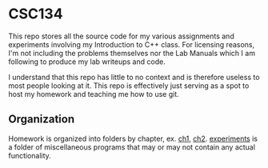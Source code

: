 CSC134
======

This repo stores all the source code for my various assignments and experiments involving my Introduction to C++ class. For licensing reasons, I'm not including the problems themselves nor the Lab Manuals which I am following to produce my lab writeups and code. 

I understand that this repo has little to no context and is therefore useless to most people looking at it. This repo is effectively just serving as a spot to host my homework and teaching me how to use git. 


## Organization 
Homework is organized into folders by chapter, ex. [ch1](https://github.com/wbv/CSC134/tree/master/ch1), [ch2](https://github.com/wbv/CSC134/tree/master/ch2).
[experiments](https://github.com/wbv/CSC134/tree/master/experiments) is a folder of miscellaneous programs that may or may not contain any actual functionality.
